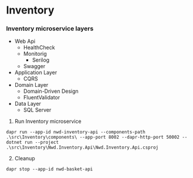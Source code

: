# Inventory

### Inventory microservice layers 
* Web Api
  * HealthCheck
  * Monitorig
    * Serilog
  * Swagger
* Application Layer
  * CQRS
* Domain Layer
  * Domain-Driven Design
  * FluentValidator
* Data Layer
  * SQL Server

1. Run Inventory microservice
```
dapr run --app-id nwd-inventory-api --components-path .\src\Inventory\components\ --app-port 8002 --dapr-http-port 50002 -- dotnet run --project  .\src\Inventory\Nwd.Inventory.Api\Nwd.Inventory.Api.csproj
```

2. Cleanup
```
dapr stop --app-id nwd-basket-api
```